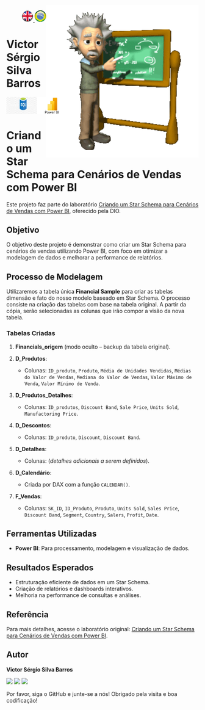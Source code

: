 <img src="./img/gif v1.gif" min-width="400px" max-width="400px" width="400px" align="right" alt="Computador iuriCode">
<p>
<div align="right"> 
<a href="./readme.md"> <img src="./img/LogoUK.png" alt="Logo UK" width="30"/></a><a href="./leiame.md"> <img src="./img/logoBrazil.png" alt="Logo Brasil" width="30"/> </a>
</div>
  <H1><b> Victor Sérgio Silva Barros </b> </H1>
</p> 

<div align="top" style="display: flex; justify-content: space-between;">
  <img src="./img/LogoSQL.jpeg" alt="Logo SQL" width="80"/>
  <img src="./img/logoBI.jpeg" alt="Logo Power BI" width="80"/>
</div>

# Criando um Star Schema para Cenários de Vendas com Power BI

Este projeto faz parte do laboratório [Criando um Star Schema para Cenários de Vendas com Power BI](https://web.dio.me/lab/criando-um-star-schema-para-cenarios-de-vendas-com-power-bi/learning/cc70d8ef-2b44-4f53-a05b-643de8e5086b?back=/track/formacao-power-bi-analyst), oferecido pela DIO.

## Objetivo

O objetivo deste projeto é demonstrar como criar um Star Schema para cenários de vendas utilizando Power BI, com foco em otimizar a modelagem de dados e melhorar a performance de relatórios.

## Processo de Modelagem

Utilizaremos a tabela única **Financial Sample** para criar as tabelas dimensão e fato do nosso modelo baseado em Star Schema. O processo consiste na criação das tabelas com base na tabela original. A partir da cópia, serão selecionadas as colunas que irão compor a visão da nova tabela.

### Tabelas Criadas

1. **Financials_origem** (modo oculto – backup da tabela original).

2. **D_Produtos**:
   - Colunas: `ID_produto`, `Produto`, `Média de Unidades Vendidas`, `Médias do Valor de Vendas`, `Mediana do Valor de Vendas`, `Valor Máximo de Venda`, `Valor Mínimo de Venda`.

3. **D_Produtos_Detalhes**:
   - Colunas: `ID_produtos`, `Discount Band`, `Sale Price`, `Units Sold`, `Manufactoring Price`.

4. **D_Descontos**:
   - Colunas: `ID_produto`, `Discount`, `Discount Band`.

5. **D_Detalhes**:
   - Colunas: (*detalhes adicionais a serem definidos*).

6. **D_Calendário**:
   - Criada por DAX com a função `CALENDAR()`.

7. **F_Vendas**:
   - Colunas: `SK_ID`, `ID_Produto`, `Produto`, `Units Sold`, `Sales Price`, `Discount Band`, `Segment`, `Country`, `Salers`, `Profit`, `Date`.

## Ferramentas Utilizadas

- **Power BI**: Para processamento, modelagem e visualização de dados.

## Resultados Esperados

- Estruturação eficiente de dados em um Star Schema.
- Criação de relatórios e dashboards interativos.
- Melhoria na performance de consultas e análises.

## Referência

Para mais detalhes, acesse o laboratório original: [Criando um Star Schema para Cenários de Vendas com Power BI](https://web.dio.me/lab/criando-um-star-schema-para-cenarios-de-vendas-com-power-bi/learning/cc70d8ef-2b44-4f53-a05b-643de8e5086b?back=/track/formacao-power-bi-analyst).

## Autor

**Victor Sérgio Silva Barros**

<p align="left">
  <a href="mailto:vicssb@gmail.com" alt="Gmail" target="_blank">
  <img src="https://img.shields.io/badge/-Gmail-FF0000?style=flat-square&labelColor=FF0000&logo=gmail&logoColor=white&link=mailto:vicssb@gmail.com" /></a>

  <a href="https://www.linkedin.com/in/victor-sergio-silva-barros/" alt="Linkedin" target="_blank">
  <img src="https://img.shields.io/badge/-Linkedin-0e76a8?style=flat-square&logo=Linkedin&logoColor=white&link=https://www.linkedin.com/in/victor-sergio-silva-barros/" /></a>

  <a href="https://wa.me/+5512981328278" alt="WhatsApp" target="_blank">
  <img src="https://img.shields.io/badge/-WhatsApp-25d366?style=flat-square&labelColor=25d366&logo=whatsapp&logoColor=white&link=https://wa.me/+5512987085327"/></a>
</p>

<p>Por favor, siga o GitHub e junte-se a nós! Obrigado pela visita e boa codificação!</p>